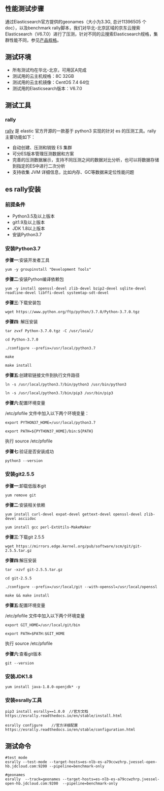## 性能测试步骤
通过Elasticsearch官方提供的geonames（大小为3.3G, 总计11396505 个doc），以及benchmark rally脚本，我们对华北-北京区域的京东云搜索Elasticsearch（V6.7.0）进行了压测，针对不同的云搜索Elasticsearch规格，集群性能不同，参见[产品规格](https://docs.jdcloud.com/cn/jcs-for-elasticsearch/specifications)。


## 测试环境
- 所有测试均在华北-北京，可用区A完成
- 测试用的云主机规格：8C 32GB
- 测试用的云主机镜像：CentOS 7.4 64位
- 测试用的Elasticsearch版本：V6.7.0

## 测试工具
### rally
[rally](https://github.com/elastic/rally) 是 elastic 官方开源的一款基于 python3 实现的针对 es 的压测工具。rally主要功能如下：</br>
- 自动创建、压测和销毁 ES 集群</br>
- 可分ES版本管理压测数据和方案</br>
- 完善的压测数据展示，支持不同压测之间的数据对比分析，也可以将数据存储到指定的ES中进行二次分析</br>
- 支持收集 JVM 详细信息，比如内存、GC等数据来定位性能问题</br>

## es rally安装

### 前提条件
- Python3.5及以上版本
- git1.9及以上版本
- JDK 1.8以上版本
- 安装Python3.7

### 安装Python3.7

**步骤一**:安装开发者工具

```
yum -y groupinstall "Development Tools"
```

**步骤二**:安装Python编译依赖包

```
yum -y install openssl-devel zlib-devel bzip2-devel sqlite-devel readline-devel libffi-devel systemtap-sdt-devel
```

**步骤三**:下载安装包

```
wget https://www.python.org/ftp/python/3.7.0/Python-3.7.0.tgz
```

**步骤四**: 解压安装

```
tar zvxf Python-3.7.0.tgz -C /usr/local/

cd Python-3.7.0

./configure --prefix=/usr/local/python3.7

make

make install
```

**步骤五**:创建软链接文件到执行文件路径

```
ln -s /usr/local/python3.7/bin/python3 /usr/bin/python3

ln -s /usr/local/python3.7/bin/pip3 /usr/bin/pip3
```

**步骤六**:配置环境变量

/etc/pfofile 文件中加入以下两个环境变量：

```
export PYTHON37_HOME=/usr/local/python3.7

export PATH=${PYTHON37_HOME}/bin:${PATH}
```

执行 source /etc/pfofile

**步骤七**:验证是否安装成功

```
python3 --version
```


### 安装git2.5.5

**步骤一**:卸载低版本git

```
yum remove git
```

**步骤二**:安装相关依赖


```
yum install curl-devel expat-devel gettext-devel openssl-devel zlib-devel asciidoc

yum install gcc perl-ExtUtils-MakeMaker
```

**步骤三**:下载git 2.5.5

```
wget https://mirrors.edge.kernel.org/pub/software/scm/git/git-2.5.5.tar.gz
```

**步骤四**:解压安装

```
tar -xzvf git-2.5.5.tar.gz

cd git-2.5.5

./configure --prefix=/usr/local/git --with-openssl=/usr/local/openssl

make && make install
```

**步骤五**:配置环境变量

/etc/pfofile 文件中加入以下两个环境变量

```
export GIT_HOME=/usr/local/git/bin

export PATH=$PATH:$GIT_HOME
```

执行 source /etc/pfofile

**步骤六**:查看git版本

```
git --version
```


### 安装JDK1.8

```
yum install java-1.8.0-openjdk* -y
```



### 安装esrally工具

```
pip3 install esrally==1.0.0  //官方文档 https://esrally.readthedocs.io/en/stable/install.html

esrally configure    //官方详细配置 https://esrally.readthedocs.io/en/stable/configuration.html
```


## 测试命令

```
#test mode
esrally --test-mode --target-hosts=es-nlb-es-a79ccwzhrp.jvessel-open-hb.jdcloud.com:9200 --pipeline=benchmark-only
 
#geonames
esrally  --track=geonames --target-hosts=es-nlb-es-a79ccwzhrp.jvessel-open-hb.jdcloud.com:9200  --pipeline=benchmark-only
```
